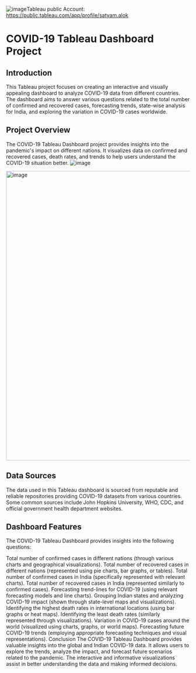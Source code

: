 ![image](https://github.com/x-factor123/Data-Visualization-using-Tableau/assets/140404386/35308ead-8a47-433d-a25a-75ae34e82fc6)Tableau public Account: https://public.tableau.com/app/profile/satyam.alok

# COVID-19 Tableau Dashboard Project

## Introduction
This Tableau project focuses on creating an interactive and visually appealing dashboard to analyze COVID-19 data from different countries. The dashboard aims to answer various questions related to the total number of confirmed and recovered cases, forecasting trends, state-wise analysis for India, and exploring the variation in COVID-19 cases worldwide.

## Project Overview
The COVID-19 Tableau Dashboard project provides insights into the pandemic's impact on different nations. It visualizes data on confirmed and recovered cases, death rates, and trends to help users understand the COVID-19 situation better.
![image](https://github.com/x-factor123/Data-Visualization-using-Tableau/assets/140404386/9623605f-fd8a-465e-8357-866b26eb7d6a)

<img width="792" alt="image" src="https://github.com/x-factor123/Data-Visualization-using-Tableau/assets/140404386/d65c7bf2-9e77-4857-8c26-4460d57ea629">


## Data Sources
The data used in this Tableau dashboard is sourced from reputable and reliable repositories providing COVID-19 datasets from various countries. Some common sources include John Hopkins University, WHO, CDC, and official government health department websites.

## Dashboard Features
The COVID-19 Tableau Dashboard provides insights into the following questions:

Total number of confirmed cases in different nations (through various charts and geographical visualizations).
Total number of recovered cases in different nations (represented using pie charts, bar graphs, or tables).
Total number of confirmed cases in India (specifically represented with relevant charts).
Total number of recovered cases in India (represented similarly to confirmed cases).
Forecasting trend-lines for COVID-19 (using relevant forecasting models and line charts).
Grouping Indian states and analyzing COVID-19 impact (shown through state-level maps and visualizations).
Identifying the highest death rates in international locations (using bar graphs or heat maps).
Identifying the least death rates (similarly represented through visualizations).
Variation in COVID-19 cases around the world (visualized using charts, graphs, or world maps).
Forecasting future COVID-19 trends (employing appropriate forecasting techniques and visual representations).
Conclusion
The COVID-19 Tableau Dashboard provides valuable insights into the global and Indian COVID-19 data. It allows users to explore the trends, analyze the impact, and forecast future scenarios related to the pandemic. The interactive and informative visualizations assist in better understanding the data and making informed decisions.
